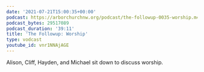 ```yaml
---
date: '2021-07-21T15:00:35+00:00'
podcast: https://arborchurchnw.org/podcast/the-followup-0035-worship.m4a
podcast_bytes: 29517089
podcast_duration: '39:11'
title: 'The Followup: Worship'
type: vodcast
youtube_id: vnr1NNAjAGE
---
```


Alison, Cliff, Hayden, and Michael sit down to discuss worship.